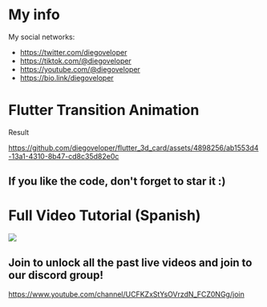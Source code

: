 # My info

My social networks:

- https://twitter.com/diegoveloper
- https://tiktok.com/@diegoveloper
- https://youtube.com/@diegoveloper
- https://bio.link/diegoveloper


# Flutter Transition Animation

Result

https://github.com/diegoveloper/flutter_3d_card/assets/4898256/ab1553d4-13a1-4310-8b47-cd8c35d82e0c



## If you like the code, don't forget to star it :)

# Full Video Tutorial (Spanish)

[![](http://img.youtube.com/vi/gzfydY56Er8/0.jpg)](https://www.youtube.com/watch?v=gzfydY56Er8 )

## Join to unlock all the past live videos and join to our discord group!

https://www.youtube.com/channel/UCFKZxStYsOVrzdN_FCZ0NGg/join




